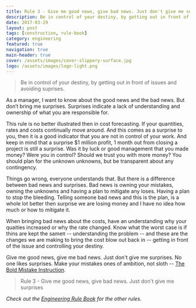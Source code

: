 ```yaml
---
title: Rule 3 - Give me good news, give bad news. Just don't give me surprises.
description: Be in control of your destiny, by getting out in front of issues and avoiding surprises.
date: 2017-03-29
layout: post
tags: [construction, rule-book]
category: engineering
featured: true
navigation: true
main-header: true
cover: /assets/images/cover-slippery-surface.jpg
logo: /assets/images/logo-light.png
---
```


> Be in control of your destiny, by getting out in front of issues and avoiding suprises.

As a manager, I want to know about the good news and the bad news. But don’t bring me surprises. Surprises indicate a lack of understanding and ownership of what you are responsible for.

This rule is no better illustrated then in cost forecasting. If your quantities, rates and costs continually move around. And this comes as a surprise to you, then it is a good indicator that you are not in control of your work. And keep in mind that a surprise $1 million profit, 1 month out from closing a project is still a surprise. Was it by luck or good management that you made money? Were you in control? Should we trust you with more money? You should plan for the unknown unknowns, but be transparent about any contingency.

Things go wrong, everyone understands that. But there is a difference between bad news and surprises. Bad news is owning your mistakes, owning the unknowns and having a plan to mitigate any loses. Having a plan to stop the bleeding. Telling someone bad news and this is the plan, is a whole lot better then surprise we are losing money and I have no idea how much or how to mitigate it.

When bringing bad news about the costs, have an understanding why your quaities increased or why the rate changed. Know what the worst case is if thins are kept the sameπ -- understanding the problem -- and these are the changes we are making to bring the cost blow out back in -- getting in front of the issue and controlling your destiny.

Give me good news, give me bad news. Just don't give me surprises. No one likes surprises. Make your mistakes ones of ambition, not sloth -- [The Bold Mistake Instruction](https://ianteda.com/creativity/the-bold-mistake-instruction.html).

> Rule 3 - Give me good news, give bad news. Just don't give me surprises

_Check out the [Engineering Rule Book](https://ianteda.com/engineering/rule-book.html) for the other rules._